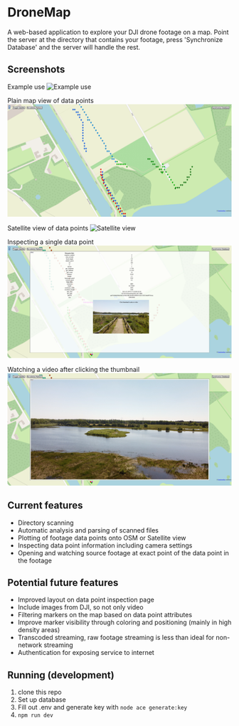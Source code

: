 # DroneMap
A web-based application to explore your DJI drone footage on a map. Point the server at the directory that contains your footage, press 'Synchronize Database' and the server will handle the rest.

## Screenshots

Example use
![Example use](readme_assets/example.gif)

Plain map view of data points
![Plain map view](readme_assets/map.png)

Satellite view of data points
![Satellite view](readme_assets/sat.png)

Inspecting a single data point
![Inspecting a datapoint](readme_assets/point.png)

Watching a video after clicking the thumbnail
![Watching a video](readme_assets/video.png)

## Current features

- Directory scanning
- Automatic analysis and parsing of scanned files
- Plotting of footage data points onto OSM or Satellite view
- Inspecting data point information including camera settings
- Opening and watching source footage at exact point of the data point in the footage

## Potential future features

- Improved layout on data point inspection page
- Include images from DJI, so not only video
- Filtering markers on the map based on data point attributes
- Improve marker visibility through coloring and positioning (mainly in high density areas)
- Transcoded streaming, raw footage streaming is less than ideal for non-network streaming
- Authentication for exposing service to internet

## Running (development)

1. clone this repo
2. Set up database
3. Fill out .env and generate key with `node ace generate:key`
4. `npm run dev`
